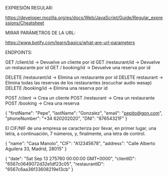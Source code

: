 EXPRESIÓN REGULAR:

https://developer.mozilla.org/es/docs/Web/JavaScript/Guide/Regular_expressions/Cheatsheet

MIRAR PARÁMETROS DE LA URL:

https://www.botify.com/learn/basics/what-are-url-parameters

ENDPOINTS:

GET /client/id              -> Devuelve un cliente por id
GET /restaurant/id          -> Devuelve un restaurante por id
GET / booking/id            -> Devuelve una reserva por id

DELETE /restaurant/id       -> Elimina un restaurante por id
DELETE restaurant           -> Elimina todas las reservas de los restaurantes (escuchar audio wasap)
DELETE /booking/id          -> Elimina una reserva por id

POST /client                -> Crea un cliente
POST /restaurant            -> Crea un restaurante
POST /booking               -> Crea una reserva


{
    "firstName": "Pepe",
    "lastName": "Gonzalez",
    "email": "pepito@gon.com",
    "phoneNumber": "+34 620202020",
    "DNI": "87654321F"
}

El CIF/NIF de una empresa se caracteriza por llevar, en primer lugar, una letra, a continuación, 7 números, y, finalmente, una letra de control.

{
    "name": "Casa Manolo",
    "CIF": "A12345678",
    "address": "Calle Alberto Aguilera 33, Madrid, 28015"
}

{
    "date": "Sat Sep 13 275760 00:00:00 GMT+0000",
    "clientID": "6567c0649072d32e1df23c05",
    "restaurantID": "6567c6aa36f33608219e13cb"
}
